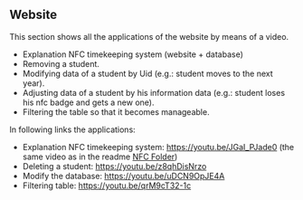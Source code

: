 ## Website

This section shows all the applications of the website by means of a video.
- Explanation NFC timekeeping system (website + database)
- Removing a student. 
- Modifying data of a student by Uid (e.g.: student moves to the next year).
- Adjusting data of a student by his information data (e.g.: student loses his nfc badge and gets a new one).
- Filtering the table so that it becomes manageable.

In following links the applications:
- Explanation NFC timekeeping system: https://youtu.be/JGaI_PJade0 (the same video as in the readme [NFC Folder](https://github.com/Emre-Dag/Tijdsregistratiesysteem/tree/main/NFC)) 
- Deleting a student: https://youtu.be/z8qhDisNrzo
- Modify the database: https://youtu.be/uDCN9OpJE4A
- Filtering table: https://youtu.be/qrM9cT32-1c


